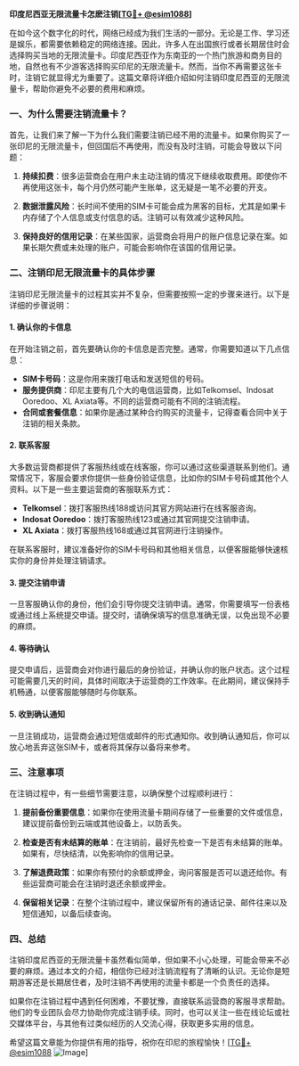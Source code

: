 **印度尼西亚无限流量卡怎麽注销[[TG💪+ @esim1088](https://t.me/s/esim1088)]**

在如今这个数字化的时代，网络已经成为我们生活的一部分。无论是工作、学习还是娱乐，都需要依赖稳定的网络连接。因此，许多人在出国旅行或者长期居住时会选择购买当地的无限流量卡。印度尼西亚作为东南亚的一个热门旅游和商务目的地，自然也有不少游客选择购买印尼的无限流量卡。然而，当你不再需要这张卡时，注销它就显得尤为重要了。这篇文章将详细介绍如何注销印度尼西亚的无限流量卡，帮助你避免不必要的费用和麻烦。

### 一、为什么需要注销流量卡？

首先，让我们来了解一下为什么我们需要注销已经不用的流量卡。如果你购买了一张印尼的无限流量卡，但回国后不再使用，而没有及时注销，可能会导致以下问题：

1. **持续扣费**：很多运营商会在用户未主动注销的情况下继续收取费用。即使你不再使用这张卡，每个月仍然可能产生账单，这无疑是一笔不必要的开支。
   
2. **数据泄露风险**：长时间不使用的SIM卡可能会成为黑客的目标，尤其是如果卡内存储了个人信息或支付信息的话。注销可以有效减少这种风险。

3. **保持良好的信用记录**：在某些国家，运营商会将用户的账户信息记录在案。如果长期欠费或未处理的账户，可能会影响你在该国的信用记录。

### 二、注销印尼无限流量卡的具体步骤

注销印尼无限流量卡的过程其实并不复杂，但需要按照一定的步骤来进行。以下是详细的步骤说明：

#### 1. 确认你的卡信息

在开始注销之前，首先要确认你的卡信息是否完整。通常，你需要知道以下几点信息：

- **SIM卡号码**：这是你用来拨打电话和发送短信的号码。
- **服务提供商**：印尼主要有几个大的电信运营商，比如Telkomsel、Indosat Ooredoo、XL Axiata等。不同的运营商可能有不同的注销流程。
- **合同或套餐信息**：如果你是通过某种合约购买的流量卡，记得查看合同中关于注销的相关条款。

#### 2. 联系客服

大多数运营商都提供了客服热线或在线客服，你可以通过这些渠道联系到他们。通常情况下，客服会要求你提供一些身份验证信息，比如你的SIM卡号码或其他个人资料。以下是一些主要运营商的客服联系方式：

- **Telkomsel**：拨打客服热线188或访问其官方网站进行在线客服咨询。
- **Indosat Ooredoo**：拨打客服热线123或通过其官网提交注销申请。
- **XL Axiata**：拨打客服热线168或通过其官网进行注销操作。

在联系客服时，建议准备好你的SIM卡号码和其他相关信息，以便客服能够快速核实你的身份并处理注销请求。

#### 3. 提交注销申请

一旦客服确认你的身份，他们会引导你提交注销申请。通常，你需要填写一份表格或通过线上系统提交申请。提交时，请确保填写的信息准确无误，以免出现不必要的麻烦。

#### 4. 等待确认

提交申请后，运营商会对你进行最后的身份验证，并确认你的账户状态。这个过程可能需要几天的时间，具体时间取决于运营商的工作效率。在此期间，建议保持手机畅通，以便客服能够随时与你联系。

#### 5. 收到确认通知

一旦注销成功，运营商会通过短信或邮件的形式通知你。收到确认通知后，你可以放心地丢弃这张SIM卡，或者将其保存以备将来参考。

### 三、注意事项

在注销过程中，有一些细节需要注意，以确保整个过程顺利进行：

1. **提前备份重要信息**：如果你在使用流量卡期间存储了一些重要的文件或信息，建议提前备份到云端或其他设备上，以防丢失。

2. **检查是否有未结算的账单**：在注销前，最好先检查一下是否有未结算的账单。如果有，尽快结清，以免影响你的信用记录。

3. **了解退费政策**：如果你有预付的余额或押金，询问客服是否可以退还给你。有些运营商可能会在注销时退还余额或押金。

4. **保留相关记录**：在整个注销过程中，建议保留所有的通话记录、邮件往来以及短信通知，以备后续查询。

### 四、总结

注销印度尼西亚的无限流量卡虽然看似简单，但如果不小心处理，可能会带来不必要的麻烦。通过本文的介绍，相信你已经对注销流程有了清晰的认识。无论你是短期游客还是长期居住者，及时注销不再使用的流量卡都是一个负责任的选择。

如果你在注销过程中遇到任何困难，不要犹豫，直接联系运营商的客服寻求帮助。他们的专业团队会尽力协助你完成注销手续。同时，也可以关注一些在线论坛或社交媒体平台，与其他有过类似经历的人交流心得，获取更多实用的信息。

希望这篇文章能为你提供有用的指导，祝你在印尼的旅程愉快！[[TG💪+ @esim1088](https://t.me/s/esim1088) ![Image](https://i.postimg.cc/4NQfJmqS/Snipaste-2025-05-13-00-14-12.png)]